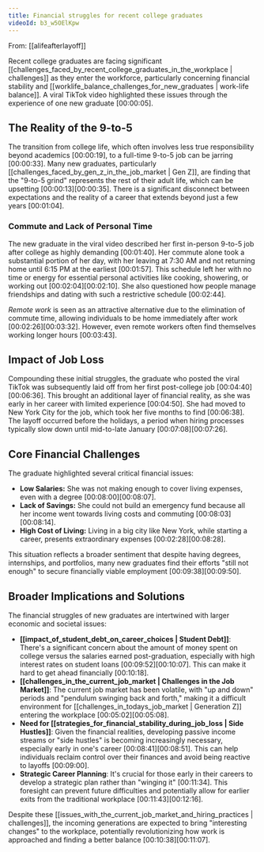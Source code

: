 ```yaml
---
title: Financial struggles for recent college graduates
videoId: b3_w5OElKpw
---
```


From: [[alifeafterlayoff]] <br/> 

Recent college graduates are facing significant [[challenges_faced_by_recent_college_graduates_in_the_workplace | challenges]] as they enter the workforce, particularly concerning financial stability and [[worklife_balance_challenges_for_new_graduates | work-life balance]]. A viral TikTok video highlighted these issues through the experience of one new graduate <a class="yt-timestamp" data-t="00:00:05">[00:00:05]</a>.

## The Reality of the 9-to-5
The transition from college life, which often involves less true responsibility beyond academics <a class="yt-timestamp" data-t="00:00:19">[00:00:19]</a>, to a full-time 9-to-5 job can be jarring <a class="yt-timestamp" data-t="00:00:33">[00:00:33]</a>. Many new graduates, particularly [[challenges_faced_by_gen_z_in_the_job_market | Gen Z]], are finding that the "9-to-5 grind" represents the rest of their adult life, which can be upsetting <a class="yt-timestamp" data-t="00:00:13">[00:00:13]</a><a class="yt-timestamp" data-t="00:00:35">[00:00:35]</a>. There is a significant disconnect between expectations and the reality of a career that extends beyond just a few years <a class="yt-timestamp" data-t="00:01:04">[00:01:04]</a>.

### Commute and Lack of Personal Time
The new graduate in the viral video described her first in-person 9-to-5 job after college as highly demanding <a class="yt-timestamp" data-t="00:01:40">[00:01:40]</a>. Her commute alone took a substantial portion of her day, with her leaving at 7:30 AM and not returning home until 6:15 PM at the earliest <a class="yt-timestamp" data-t="00:01:57">[00:01:57]</a>. This schedule left her with no time or energy for essential personal activities like cooking, showering, or working out <a class="yt-timestamp" data-t="00:02:04">[00:02:04]</a><a class="yt-timestamp" data-t="00:02:10">[00:02:10]</a>. She also questioned how people manage friendships and dating with such a restrictive schedule <a class="yt-timestamp" data-t="00:02:44">[00:02:44]</a>.

*Remote work* is seen as an attractive alternative due to the elimination of commute time, allowing individuals to be home immediately after work <a class="yt-timestamp" data-t="00:02:26">[00:02:26]</a><a class="yt-timestamp" data-t="00:03:32">[00:03:32]</a>. However, even remote workers often find themselves working longer hours <a class="yt-timestamp" data-t="00:03:43">[00:03:43]</a>.

## Impact of Job Loss
Compounding these initial struggles, the graduate who posted the viral TikTok was subsequently laid off from her first post-college job <a class="yt-timestamp" data-t="00:04:40">[00:04:40]</a><a class="yt-timestamp" data-t="00:06:36">[00:06:36]</a>. This brought an additional layer of financial reality, as she was early in her career with limited experience <a class="yt-timestamp" data-t="00:04:50">[00:04:50]</a>. She had moved to New York City for the job, which took her five months to find <a class="yt-timestamp" data-t="00:06:38">[00:06:38]</a>. The layoff occurred before the holidays, a period when hiring processes typically slow down until mid-to-late January <a class="yt-timestamp" data-t="00:07:08">[00:07:08]</a><a class="yt-timestamp" data-t="00:07:26">[00:07:26]</a>.

## Core Financial Challenges
The graduate highlighted several critical financial issues:
*   **Low Salaries:** She was not making enough to cover living expenses, even with a degree <a class="yt-timestamp" data-t="00:08:00">[00:08:00]</a><a class="yt-timestamp" data-t="00:08:07">[00:08:07]</a>.
*   **Lack of Savings:** She could not build an emergency fund because all her income went towards living costs and commuting <a class="yt-timestamp" data-t="00:08:03">[00:08:03]</a><a class="yt-timestamp" data-t="00:08:14">[00:08:14]</a>.
*   **High Cost of Living:** Living in a big city like New York, while starting a career, presents extraordinary expenses <a class="yt-timestamp" data-t="00:02:28">[00:02:28]</a><a class="yt-timestamp" data-t="00:08:28">[00:08:28]</a>.

This situation reflects a broader sentiment that despite having degrees, internships, and portfolios, many new graduates find their efforts "still not enough" to secure financially viable employment <a class="yt-timestamp" data-t="00:09:38">[00:09:38]</a><a class="yt-timestamp" data-t="00:09:50">[00:09:50]</a>.

## Broader Implications and Solutions
The financial struggles of new graduates are intertwined with larger economic and societal issues:
*   **[[impact_of_student_debt_on_career_choices | Student Debt]]**: There's a significant concern about the amount of money spent on college versus the salaries earned post-graduation, especially with high interest rates on student loans <a class="yt-timestamp" data-t="00:09:52">[00:09:52]</a><a class="yt-timestamp" data-t="00:10:07">[00:10:07]</a>. This can make it hard to get ahead financially <a class="yt-timestamp" data-t="00:10:18">[00:10:18]</a>.
*   **[[challenges_in_the_current_job_market | Challenges in the Job Market]]**: The current job market has been volatile, with "up and down" periods and "pendulum swinging back and forth," making it a difficult environment for [[challenges_in_todays_job_market | Generation Z]] entering the workplace <a class="yt-timestamp" data-t="00:05:02">[00:05:02]</a><a class="yt-timestamp" data-t="00:05:08">[00:05:08]</a>.
*   **Need for [[strategies_for_financial_stability_during_job_loss | Side Hustles]]**: Given the financial realities, developing passive income streams or "side hustles" is becoming increasingly necessary, especially early in one's career <a class="yt-timestamp" data-t="00:08:41">[00:08:41]</a><a class="yt-timestamp" data-t="00:08:51">[00:08:51]</a>. This can help individuals reclaim control over their finances and avoid being reactive to layoffs <a class="yt-timestamp" data-t="00:09:00">[00:09:00]</a>.
*   **Strategic Career Planning**: It's crucial for those early in their careers to develop a strategic plan rather than "winging it" <a class="yt-timestamp" data-t="00:11:34">[00:11:34]</a>. This foresight can prevent future difficulties and potentially allow for earlier exits from the traditional workplace <a class="yt-timestamp" data-t="00:11:43">[00:11:43]</a><a class="yt-timestamp" data-t="00:12:16">[00:12:16]</a>.

Despite these [[issues_with_the_current_job_market_and_hiring_practices | challenges]], the incoming generations are expected to bring "interesting changes" to the workplace, potentially revolutionizing how work is approached and finding a better balance <a class="yt-timestamp" data-t="00:10:38">[00:10:38]</a><a class="yt-timestamp" data-t="00:11:07">[00:11:07]</a>.